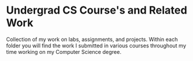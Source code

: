 # Undergrad CS Course's and Related Work
Collection of my work on labs, assignments, and projects. Within each folder you will find the work I submitted in various courses throughout my time working on my Computer Science degree.

